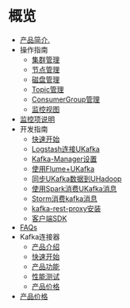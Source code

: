 # 概览



* [产品简介.](/ukafka/intro)
* 操作指南
    * [集群管理](/ukafka/common/cluster)
    * [节点管理](/ukafka/common/node)
    * [磁盘管理](/ukafka/common/diskmanager)
    * [Topic管理](/ukafka/common/topic)
    * [ConsumerGroup管理](/ukafka/common/consumergroup)
    * [监控视图](/ukafka/common/monitor)
* [监控项说明](/ukafka/monitor)
* 开发指南
    * [快速开始](/ukafka/develop/basic)
    * [Logstash连接UKafka](/ukafka/develop/logstashdev)
    * [Kafka-Manager设置](/ukafka/develop/kfkmanager)
    * [使用Flume+UKafka](/ukafka/develop/flumedev)
    * [同步UKafka数据到UHadoop](/ukafka/develop/kfkhadoop)
    * [使用Spark消费UKafka消息](/ukafka/develop/kfkspark)
    * [Storm消费kafka消息](/ukafka/develop/kfkstorm)
    * [kafka-rest-proxy安装](/ukafka/develop/kfkrest)
    * [客户端SDK](/ukafka/develop/clientsdk)
* [FAQs](/ukafka/faq)
* Kafka连接器
    * [产品介绍](/ukafka/kafkasinkerintro/intro)
    * [快速开始](/ukafka/kafkasinkerintro/quickstart)
    * [产品功能](/ukafka/kafkasinkerintro/feature)
    * [性能测试](/ukafka/kafkasinkerintro/perftest)
    * [产品价格](/ukafka/kafkasinkerintro/price)
* [产品价格](/ukafka/price)
